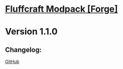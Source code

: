 # [Fluffcraft Modpack [Forge]](<https://www.curseforge.com/minecraft/modpacks/fluffcraft-forge>)
# Version 1.1.0
## Changelog:
[GitHub](<https://raw.githubusercontent.com/NFLD99/Fluffcraft-Updates-Forge/main/versions/1.1.0/changelog.txt>)
